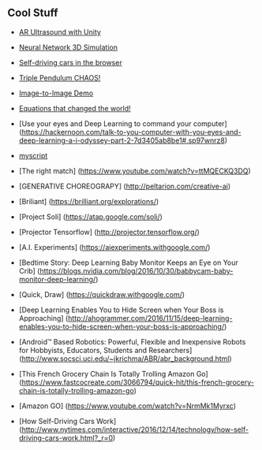 


## Cool Stuff

* [AR Ultrasound with Unity](https://www.youtube.com/watch?v=hKH1e38B1is&feature=youtu.be)
* [Neural Network 3D Simulation](https://www.youtube.com/watch?v=3JQ3hYko51Y&feature=youtu.be)
* [Self-driving cars in the browser](http://janhuenermann.com/projects/learning-to-drive)
* [Triple Pendulum CHAOS!](http://jakevdp.github.io/blog/2017/03/08/triple-pendulum-chaos/)
* [Image-to-Image Demo](https://affinelayer.com/pixsrv/)
* [Equations that changed the world!](https://github.com/mravendi/AIclub/blob/master/figs/C5CnChtXUAIVPe1.jpg)
* [Use your eyes and Deep Learning to command your computer] (https://hackernoon.com/talk-to-you-computer-with-you-eyes-and-deep-learning-a-i-odyssey-part-2-7d3405ab8be1#.sp97wnrz8)
* [myscript](http://webdemo.myscript.com/views/math.html#)
* [The right match] (https://www.youtube.com/watch?v=ttMQECKQ3DQ)
* [GENERATIVE CHOREOGRAPY] (http://peltarion.com/creative-ai)
* [Briliant] (https://brilliant.org/explorations/)
* [Project Soli] (https://atap.google.com/soli/)
* [Projector Tensorflow] (http://projector.tensorflow.org/)
* [A.I. Experiments] (https://aiexperiments.withgoogle.com/)

* [Bedtime Story: Deep Learning Baby Monitor Keeps an Eye on Your Crib] (https://blogs.nvidia.com/blog/2016/10/30/babbycam-baby-monitor-deep-learning/)

* [Quick, Draw] (https://quickdraw.withgoogle.com/)

* [Deep Learning Enables You to Hide Screen when Your Boss is Approaching] (http://ahogrammer.com/2016/11/15/deep-learning-enables-you-to-hide-screen-when-your-boss-is-approaching/)

* [Android™ Based Robotics: Powerful, Flexible and Inexpensive Robots for Hobbyists, Educators, Students and Researchers] (http://www.socsci.uci.edu/~jkrichma/ABR/abr_background.html)

* [This French Grocery Chain Is Totally Trolling Amazon Go] (https://www.fastcocreate.com/3066794/quick-hit/this-french-grocery-chain-is-totally-trolling-amazon-go)
* [Amazon GO] (https://www.youtube.com/watch?v=NrmMk1Myrxc)
* [How Self-Driving Cars Work] (http://www.nytimes.com/interactive/2016/12/14/technology/how-self-driving-cars-work.html?_r=0)

